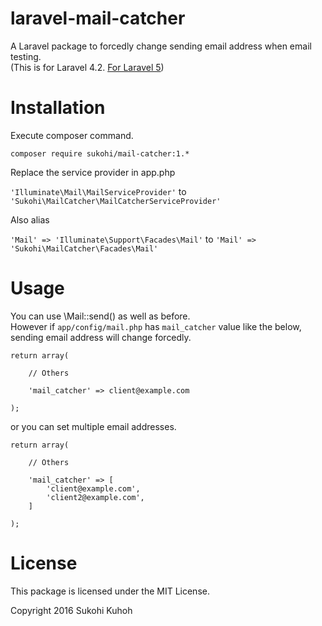 # laravel-mail-catcher
A Laravel package to forcedly change sending email address when email testing.  
(This is for Laravel 4.2. [For Laravel 5](https://github.com/SUKOHI/laravel-mail-catcher))

# Installation

Execute composer command.

    composer require sukohi/mail-catcher:1.*

Replace the service provider in app.php

`'Illuminate\Mail\MailServiceProvider'` to `'Sukohi\MailCatcher\MailCatcherServiceProvider'`

Also alias

`'Mail' => 'Illuminate\Support\Facades\Mail'` to `'Mail' => 'Sukohi\MailCatcher\Facades\Mail'`

# Usage

You can use \Mail::send() as well as before.  
However if `app/config/mail.php` has `mail_catcher` value like the below, sending email address will change forcedly.

    return array(
    
        // Others
    
        'mail_catcher' => client@example.com
    
    );
    
or you can set multiple email addresses.
    
    return array(
    
        // Others
    
        'mail_catcher' => [
            'client@example.com',
            'client2@example.com',
        ]
    
    );
    
# License

This package is licensed under the MIT License.

Copyright 2016 Sukohi Kuhoh
